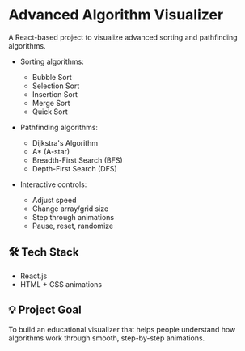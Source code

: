 # Advanced Algorithm Visualizer

A React-based project to visualize advanced sorting and pathfinding algorithms.

- Sorting algorithms:
  - Bubble Sort
  - Selection Sort
  - Insertion Sort
  - Merge Sort
  - Quick Sort

- Pathfinding algorithms:
  - Dijkstra's Algorithm
  - A* (A-star)
  - Breadth-First Search (BFS)
  - Depth-First Search (DFS)

- Interactive controls:
  - Adjust speed
  - Change array/grid size
  - Step through animations
  - Pause, reset, randomize

## 🛠 Tech Stack

- React.js
- HTML + CSS animations

## 💡 Project Goal

To build an educational visualizer that helps people understand how algorithms work through smooth, step-by-step animations.